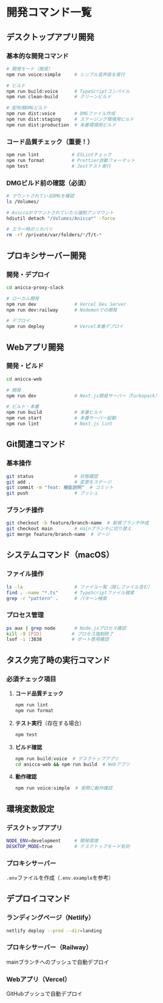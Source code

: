 # 開発コマンド一覧

## デスクトップアプリ開発

### 基本的な開発コマンド
```bash
# 開発モード（推奨）
npm run voice:simple     # シンプル音声版を実行

# ビルド
npm run build:voice      # TypeScriptコンパイル
npm run clean-build      # クリーンビルド

# 配布用DMGビルド
npm run dist:voice       # DMGファイル作成
npm run dist:staging     # ステージング環境用ビルド
npm run dist:production  # 本番環境用ビルド
```

### コード品質チェック（重要！）
```bash
npm run lint            # ESLintチェック
npm run format          # Prettier自動フォーマット
npm test                # Jestテスト実行
```

### DMGビルド前の確認（必須）
```bash
# マウントされているDMGを確認
ls /Volumes/

# Aniccaがマウントされていたら強制アンマウント
hdiutil detach "/Volumes/Anicca*" -force

# エラー時のリカバリ
rm -rf /private/var/folders/*/T/t-*
```

## プロキシサーバー開発

### 開発・デプロイ
```bash
cd anicca-proxy-slack

# ローカル開発
npm run dev              # Vercel Dev Server
npm run dev:railway      # Nodemonでの開発

# デプロイ
npm run deploy           # Vercel本番デプロイ
```

## Webアプリ開発

### 開発・ビルド
```bash
cd anicca-web

# 開発
npm run dev              # Next.js開発サーバー（Turbopack）

# ビルド・本番
npm run build            # 本番ビルド
npm run start            # 本番サーバー起動
npm run lint             # Next.js lint
```

## Git関連コマンド

### 基本操作
```bash
git status               # 状態確認
git add .                # 変更をステージ
git commit -m "feat: 機能説明"  # コミット
git push                 # プッシュ
```

### ブランチ操作
```bash
git checkout -b feature/branch-name  # 新規ブランチ作成
git checkout main        # mainブランチに切り替え
git merge feature/branch-name  # マージ
```

## システムコマンド（macOS）

### ファイル操作
```bash
ls -la                   # ファイル一覧（隠しファイル含む）
find . -name "*.ts"      # TypeScriptファイル検索
grep -r "pattern" .      # パターン検索
```

### プロセス管理
```bash
ps aux | grep node       # Node.jsプロセス確認
kill -9 [PID]           # プロセス強制終了
lsof -i :3838           # ポート使用確認
```

## タスク完了時の実行コマンド

### 必須チェック項目
1. **コード品質チェック**
   ```bash
   npm run lint
   npm run format
   ```

2. **テスト実行**（存在する場合）
   ```bash
   npm test
   ```

3. **ビルド確認**
   ```bash
   npm run build:voice  # デスクトップアプリ
   cd anicca-web && npm run build  # Webアプリ
   ```

4. **動作確認**
   ```bash
   npm run voice:simple  # 実際に動作確認
   ```

## 環境変数設定

### デスクトップアプリ
```bash
NODE_ENV=development     # 開発環境
DESKTOP_MODE=true        # デスクトップモード有効
```

### プロキシサーバー
`.env`ファイルを作成（`.env.example`を参考）

## デプロイコマンド

### ランディングページ（Netlify）
```bash
netlify deploy --prod --dir=landing
```

### プロキシサーバー（Railway）
mainブランチへのプッシュで自動デプロイ

### Webアプリ（Vercel）
GitHubプッシュで自動デプロイ